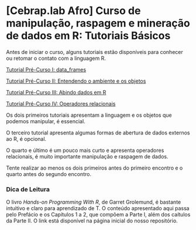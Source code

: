 # [Cebrap.lab Afro] Curso de manipulação, raspagem e mineração de dados em R: Tutoriais Básicos

Antes de iniciar o curso, alguns tutoriais estão disponíveis para conhecer ou retomar o contato com a linguagem R.

[Tutorial Pré-Curso I: data_frames](https://github.com/thiagomeireles/cebrap_afro_2021/blob/main/tutoriais/pre-curso/Tutorial_1.md)

[Tutorial Pré-Curso II: Entendendo o ambiente e os objetos](https://github.com/thiagomeireles/cebrap_afro_2021/blob/main/tutoriais/pre-curso/Tutorial_2.md)

[Tutorial Pré-Curso III: Abindo dados em R](https://github.com/thiagomeireles/cebrap_afro_2021/blob/main/tutoriais/pre-curso/Tutorial_3.md)

[Tutorial Pré-Curso IV: Operadores relacionais](https://github.com/thiagomeireles/cebrap_afro_2021/blob/main/tutoriais/pre-curso/Tutorial_4.md)

Os dois primeiros tutoriais apresentam a linguagem e os objetos que podemos manipular, é essencial.

O terceiro tutorial apresenta algumas formas de abertura de dados externos ao R, é opcional.

O quarto e último é um pouco mais curto e apresenta operadores relacionais, é muito importante manipulação e raspagem de dados.

Tente realizar ao menos os dois primeiros antes do primeiro encontro e o quarto antes do segundo encontro.

### Dica de Leitura

O livro *Hands-on Programming With R*, de Garret Grolemund, é bastante intuitivo e claro para aprendizado de T. O conteúdo apresentado aqui passa pelo  Prefácio e os Capítulos 1 a 2, que compõem a Parte I, além dos caítulos da Parte II. O link está disponível na página inicial do nosso repositório.
